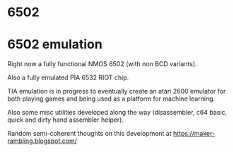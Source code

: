# 6502
<h1>6502 emulation</h1>

Right now a fully functional NMOS 6502 (with non BCD variants).

Also a fully emulated PIA 6532 RIOT chip.

TIA emulation is in progress to eventually create an atari 2600 emulator
for both playing games and being used as a platform for machine learning.

Also some misc utilities developed along the way (disassembler, c64 basic,
quick and dirty hand assembler helper).

Random semi-coherent thoughts on this development at https://maker-rambling.blogspot.com/
